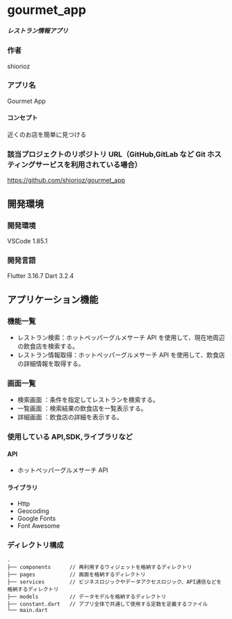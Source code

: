 # gourmet_app

##### レストラン情報アプリ

### 作者

shiorioz

### アプリ名

Gourmet App

#### コンセプト

近くのお店を簡単に見つける

<!-- #### こだわったポイント -->

<!-- ### 公開したアプリの URL（Store にリリースしている場合） -->
<!-- https://apps.apple.com/jp/app/xxxx -->

### 該当プロジェクトのリポジトリ URL（GitHub,GitLab など Git ホスティングサービスを利用されている場合）

https://github.com/shiorioz/gourmet_app

## 開発環境

### 開発環境

VSCode 1.85.1

### 開発言語

Flutter 3.16.7
Dart 3.2.4

<!-- ## 動作対象端末・OS -->
<!-- ### 動作対象OS -->

<!-- ## 開発期間 -->
<!-- 日間 -->

## アプリケーション機能

### 機能一覧

- レストラン検索：ホットペッパーグルメサーチ API を使用して、現在地周辺の飲食店を検索する。
- レストラン情報取得：ホットペッパーグルメサーチ API を使用して、飲食店の詳細情報を取得する。
<!-- - 電話アプリ連携：飲食店の電話番号を電話アプリに連携する。 -->

### 画面一覧

- 検索画面 ：条件を指定してレストランを検索する。
- 一覧画面 ：検索結果の飲食店を一覧表示する。
- 詳細画面 ：飲食店の詳細を表示する。

### 使用している API,SDK,ライブラリなど

#### API

- ホットペッパーグルメサーチ API

#### ライブラリ

- Http
- Geocoding
- Google Fonts
- Font Awesome

### ディレクトリ構成

    .
    ├── components      // 再利用するウィジェットを格納するディレクトリ
    ├── pages           // 画面を格納するディレクトリ
    ├── services        // ビジネスロジックやデータアクセスロジック、API通信などを格納するディレクトリ
    ├── models          // データモデルを格納するディレクトリ
    ├── constant.dart   // アプリ全体で共通して使用する定数を定義するファイル
    └── main.dart

<!-- ### アドバイスして欲しいポイント -->
